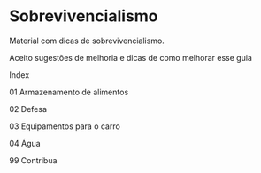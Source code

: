 # Sobrevivencialismo
Material com dicas de sobrevivencialismo.

Aceito sugestões de melhoria e dicas de como melhorar esse guia

Index

01 Armazenamento de alimentos

02 Defesa

03 Equipamentos para o carro

04 Água

99 Contribua
